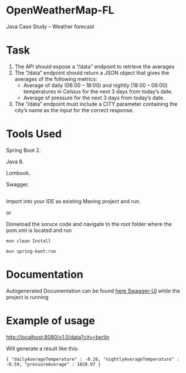 # OpenWeatherMap-FL
Java Case Study – Weather forecast 

# Task
 1. The API should expose a ​“/data”​​ endpoint to retrieve the averages  
 2. The​ “/data” ​​endpoint should return a JSON object that gives the averages of the following metrics: 
    * Average of daily (06:00 – 18:00) and nightly (18:00 – 06:00) temperatures in Celsius for the next 3 days from today’s date.
    * Average of pressure for the next 3 days from today’s date. 
 3. The​ “/data” ​​endpoint must include a CITY parameter containing the city’s name as the input for the correct response.
 
# Tools Used

Spring Boot 2.

Java 8.

Lombook.

Swagger.

## 

Import into your IDE as existing Maving project and run.

or

Donwload the soruce code and navigate to the root folder where the pom.xml is located and run 

`mvn clean Install`

`mvn spring-boot:run`

# Documentation

Autogenerated Documentation can be found [here Swagger-UI](http://localhost:8080/swagger-ui.html) while the project is running 

# Example of usage 

[http://localhost:8080/v1.0/data?city=berlin](http://localhost:8080/v1.0/data?city=berlin)

Will generate a result like this: 

`{
  "dailyAverageTemperature" : -0.26,
  "nightlyAverageTemperature" : -0.59,
  "pressureAverage" : 1028.97
}`
